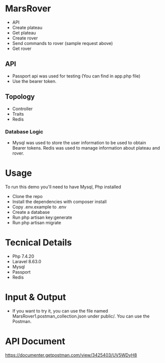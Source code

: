 
# MarsRover
- API
- Create plateau
- Get plateau
- Create rover
- Send commands to rover (sample request above)
- Get rover

## API
- Passport api was used for testing (You can find in app.php file)
- Use the bearer token.
## Topology
- Controller
- Traits
- Redis
### Database Logic
- Mysql was used to store the user information to be used to obtain Bearer tokens. Redis was used to manage information about plateau and rover.

# Usage
To run this demo you'll need to have Mysql, Php installed
- Clone the repo
- Install the dependencies with composer install
- Copy .env.example to .env
- Create a  database
- Run php artisan key:generate
- Run php artisan migrate

# Tecnical Details
- Php 7.4.20
- Laravel 8.63.0
- Mysql
- Passport
- Redis

# Input & Output
- If you want to try it, you can use the file named MarsRover1.postman_collection.json under public/. You can use the Postman.

# API Document
https://documenter.getpostman.com/view/3425403/UV5WDyH8


